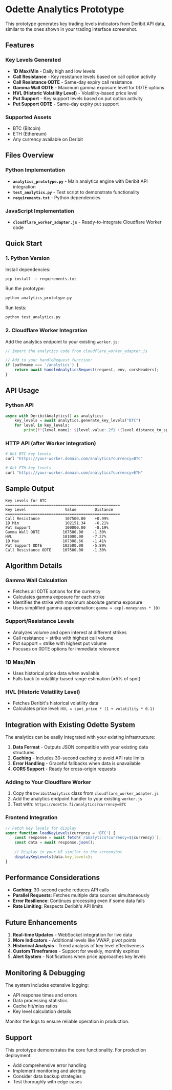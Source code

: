 # Odette Analytics Prototype

This prototype generates key trading levels indicators from Deribit API data, similar to the ones shown in your trading interface screenshot.

## Features

### Key Levels Generated
- **1D Max/Min** - Daily high and low levels  
- **Call Resistance** - Key resistance levels based on call option activity
- **Call Resistance ODTE** - Same-day expiry call resistance
- **Gamma Wall ODTE** - Maximum gamma exposure level for 0DTE options
- **HVL (Historic Volatility Level)** - Volatility-based price level
- **Put Support** - Key support levels based on put option activity  
- **Put Support ODTE** - Same-day expiry put support

### Supported Assets
- BTC (Bitcoin)
- ETH (Ethereum)  
- Any currency available on Deribit

## Files Overview

### Python Implementation
- **`analytics_prototype.py`** - Main analytics engine with Deribit API integration
- **`test_analytics.py`** - Test script to demonstrate functionality
- **`requirements.txt`** - Python dependencies

### JavaScript Implementation  
- **`cloudflare_worker_adapter.js`** - Ready-to-integrate Cloudflare Worker code

## Quick Start

### 1. Python Version

Install dependencies:
```bash
pip install -r requirements.txt
```

Run the prototype:
```bash
python analytics_prototype.py
```

Run tests:
```bash
python test_analytics.py
```

### 2. Cloudflare Worker Integration

Add the analytics endpoint to your existing `worker.js`:

```javascript
// Import the analytics code from cloudflare_worker_adapter.js

// Add to your handleRequest function:
if (pathname === '/analytics') {
    return await handleAnalyticsRequest(request, env, corsHeaders);
}
```

## API Usage

### Python API

```python
async with DeribitAnalytics() as analytics:
    key_levels = await analytics.generate_key_levels("BTC")
    for level in key_levels:
        print(f"{level.name}: ${level.value:.2f} ({level.distance_to_spot:.2f}%)")
```

### HTTP API (after Worker integration)

```bash
# Get BTC key levels
curl "https://your-worker.domain.com/analytics?currency=BTC"

# Get ETH key levels  
curl "https://your-worker.domain.com/analytics?currency=ETH"
```

## Sample Output

```
Key Levels for BTC
==================================================
Key Level                 Value        Distance    
==================================================
Call Resistance           107500.00    +0.99%     
1D Min                    102151.34    -6.21%     
Put Support               100000.00    -8.19%     
Gamma Wall ODTE          107500.00    -1.30%     
HVL                      101000.00    -7.27%     
1D Max                   107388.66    -1.41%     
Put Support ODTE         102500.00    -5.89%     
Call Resistance ODTE     107500.00    -1.30%     
```

## Algorithm Details

### Gamma Wall Calculation
- Fetches all 0DTE options for the currency
- Calculates gamma exposure for each strike
- Identifies the strike with maximum absolute gamma exposure
- Uses simplified gamma approximation: `gamma ≈ exp(-moneyness * 10)`

### Support/Resistance Levels
- Analyzes volume and open interest at different strikes
- Call resistance = strike with highest call volume
- Put support = strike with highest put volume
- Focuses on 0DTE options for immediate relevance

### 1D Max/Min
- Uses historical price data when available
- Falls back to volatility-based range estimation (±5% of spot)

### HVL (Historic Volatility Level)
- Fetches Deribit's historical volatility data
- Calculates price level: `HVL = spot_price * (1 + volatility * 0.1)`

## Integration with Existing Odette System

The analytics can be easily integrated with your existing infrastructure:

1. **Data Format** - Outputs JSON compatible with your existing data structures
2. **Caching** - Includes 30-second caching to avoid API rate limits
3. **Error Handling** - Graceful fallbacks when data is unavailable
4. **CORS Support** - Ready for cross-origin requests

### Adding to Your Cloudflare Worker

1. Copy the `DeribitAnalytics` class from `cloudflare_worker_adapter.js`
2. Add the analytics endpoint handler to your existing `worker.js`
3. Test with: `https://odette.fi/analytics?currency=BTC`

### Frontend Integration

```javascript
// Fetch key levels for display
async function loadKeyLevels(currency = 'BTC') {
    const response = await fetch(`/analytics?currency=${currency}`);
    const data = await response.json();
    
    // Display in your UI similar to the screenshot
    displayKeyLevels(data.key_levels);
}
```

## Performance Considerations

- **Caching**: 30-second cache reduces API calls
- **Parallel Requests**: Fetches multiple data sources simultaneously  
- **Error Resilience**: Continues processing even if some data fails
- **Rate Limiting**: Respects Deribit's API limits

## Future Enhancements

1. **Real-time Updates** - WebSocket integration for live data
2. **More Indicators** - Additional levels like VWAP, pivot points
3. **Historical Analysis** - Trend analysis of key level effectiveness
4. **Custom Timeframes** - Support for weekly, monthly expiries
5. **Alert System** - Notifications when price approaches key levels

## Monitoring & Debugging

The system includes extensive logging:
- API response times and errors
- Data processing statistics  
- Cache hit/miss ratios
- Key level calculation details

Monitor the logs to ensure reliable operation in production.

## Support

This prototype demonstrates the core functionality. For production deployment:
- Add comprehensive error handling
- Implement monitoring and alerting
- Consider data backup strategies
- Test thoroughly with edge cases 